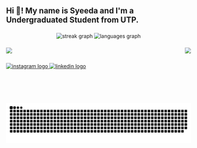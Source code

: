 <h2 align="left">Hi 👋! My name is Syeeda and I'm a Undergraduated Student from UTP.</h2>

###

<div align="center">
  <img src="https://streak-stats.demolab.com?user=SyeedaOthman&locale=en&mode=daily&theme=dracula&hide_border=false&border_radius=5" height="150" alt="streak graph"  />
  <img src="https://github-readme-stats.vercel.app/api/top-langs?username=SyeedaOthman&locale=en&hide_title=false&layout=compact&card_width=320&langs_count=5&theme=dracula&hide_border=false" height="150" alt="languages graph"  />
</div>

###

<img align="right" height="150" src="https://i.giphy.com/media/v1.Y2lkPTc5MGI3NjExN2cwdjZpYTRtcGpxaDdrNG5mdm1iMjU1enVwNTFqZWcxMmxvc2dtNiZlcD12MV9pbnRlcm5hbF9naWZfYnlfaWQmY3Q9Zw/13rQ7rrTrvZXlm/giphy.gif"  />

###

<p align="left">
  <a href="https://skillicons.dev">
    <img src="https://skillicons.dev/icons?i=opencv,pytorch,tensorflow,latex,scikitlearn,matlab,py,cpp,html,css,js,dart,tailwind,react,docker,postgres,mysql,firebase,mongodb,kotlin,flutter,typescript" width = "580"/>
  </a>
</p>

###

<div align="left">
  <a href="https://www.instagram.com/sye.eda/" target="_blank">
    <img src="https://img.shields.io/static/v1?message=Instagram&logo=instagram&label=&color=E4405F&logoColor=white&labelColor=&style=for-the-badge" height="35" alt="instagram logo"  />
  </a>
  <a href="https://my.linkedin.com/in/rasyeedah-mohd-othman#:~:text=%C2%B7%20Pengalaman:%20Institut%20Teknologi%20Sepuluh" target="_blank">
    <img src="https://img.shields.io/static/v1?message=LinkedIn&logo=linkedin&label=&color=0077B5&logoColor=white&labelColor=&style=for-the-badge" height="35" alt="linkedin logo"  />
  </a>
</div>

###

<br clear="both">

<img src="https://raw.githubusercontent.com/SyeedaOthman/SyeedaOthman/output/snake.svg" alt="Snake animation" />

###
